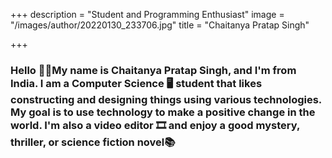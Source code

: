 +++
description = "Student and Programming Enthusiast"
image = "/images/author/20220130_233706.jpg"
title = "Chaitanya Pratap Singh"

+++
### Hello 👋🏻My name is Chaitanya Pratap Singh, and I'm from India. I am a Computer Science 🖥️ student that likes constructing and designing things using various technologies. My goal is to use technology to make a positive change in the world. I'm also a video editor 🎞️ and enjoy a good mystery, thriller, or science fiction novel📚